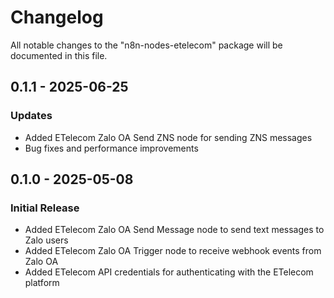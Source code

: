 # Changelog

All notable changes to the "n8n-nodes-etelecom" package will be documented in this file.

## 0.1.1 - 2025-06-25

### Updates

- Added ETelecom Zalo OA Send ZNS node for sending ZNS messages
- Bug fixes and performance improvements

## 0.1.0 - 2025-05-08

### Initial Release

- Added ETelecom Zalo OA Send Message node to send text messages to Zalo users
- Added ETelecom Zalo OA Trigger node to receive webhook events from Zalo OA
- Added ETelecom API credentials for authenticating with the ETelecom platform
